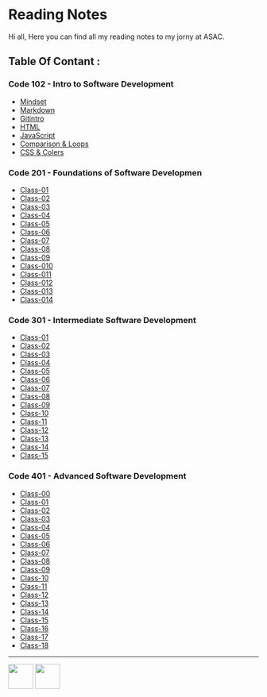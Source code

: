 # Reading Notes 

Hi all,
Here you can find all my reading notes to my jorny at ASAC.
 

## Table Of Contant :

### Code 102 - Intro to Software Development 

* [Mindset](https://reem-alqurm.github.io/ReadingNotes/Mindset)
* [Markdown](https://reem-alqurm.github.io/ReadingNotes/Markdown)
* [Gitintro](https://reem-alqurm.github.io/ReadingNotes/Gitintro)
* [HTML](https://reem-alqurm.github.io/ReadingNotes/html)
* [JavaScript](https://reem-alqurm.github.io/ReadingNotes/Javascript)
* [Comparison & Loops](https://reem-alqurm.github.io/ReadingNotes/Comparison&Loops)
* [CSS & Colers ](https://reem-alqurm.github.io/ReadingNotes/css&colors)

### Code 201 - Foundations of Software Developmen

* [Class-01](https://reem-alqurm.github.io/ReadingNotes/class-01)
* [Class-02](https://reem-alqurm.github.io/ReadingNotes/class-02)
* [Class-03](https://reem-alqurm.github.io/ReadingNotes/class-03)  
* [Class-04](https://reem-alqurm.github.io/ReadingNotes/class-04)
* [Class-05](https://reem-alqurm.github.io/ReadingNotes/class-05)
* [Class-06](https://reem-alqurm.github.io/ReadingNotes/class-06)
* [Class-07](https://reem-alqurm.github.io/ReadingNotes/class-07)
* [Class-08](https://reem-alqurm.github.io/ReadingNotes/class-08)
* [Class-09](https://reem-alqurm.github.io/ReadingNotes/class-09)
* [Class-010](https://reem-alqurm.github.io/ReadingNotes/class-010)
* [Class-011](https://reem-alqurm.github.io/ReadingNotes/class-011)
* [Class-012](https://reem-alqurm.github.io/ReadingNotes/class-012)
* [Class-013](https://reem-alqurm.github.io/ReadingNotes/class-013)
* [Class-014](https://reem-alqurm.github.io/ReadingNotes/class-014)

### Code 301 - Intermediate Software Development
* [Class-01](https://reem-alqurm.github.io/ReadingNotes/class-01-301)
* [Class-02](https://reem-alqurm.github.io/ReadingNotes/class-02-301)
* [Class-03](https://reem-alqurm.github.io/ReadingNotes/class-03-301)
* [Class-04](https://reem-alqurm.github.io/ReadingNotes/class-04-301)
* [Class-05](https://reem-alqurm.github.io/ReadingNotes/class-05-301)
* [Class-06](https://reem-alqurm.github.io/ReadingNotes/class-06-301)
* [Class-07](https://reem-alqurm.github.io/ReadingNotes/class-07-301)
* [Class-08](https://reem-alqurm.github.io/ReadingNotes/class-08-301)
* [Class-09](https://reem-alqurm.github.io/ReadingNotes/class-09-301)
* [Class-10](https://reem-alqurm.github.io/ReadingNotes/class-10-301)
* [Class-11](https://reem-alqurm.github.io/ReadingNotes/class-11-301)
* [Class-12](https://reem-alqurm.github.io/ReadingNotes/class-12-301)
* [Class-13](https://reem-alqurm.github.io/ReadingNotes/class-13-301)
* [Class-14](https://reem-alqurm.github.io/ReadingNotes/class-14-301)
* [Class-15](https://reem-alqurm.github.io/ReadingNotes/class-15-301)

### Code 401 - Advanced Software Development
* [Class-00](https://reem-alqurm.github.io/ReadingNotes/class-00-401)
* [Class-01](https://reem-alqurm.github.io/ReadingNotes/class-01-401)
* [Class-02](https://reem-alqurm.github.io/ReadingNotes/class-02-401)
* [Class-03](https://reem-alqurm.github.io/ReadingNotes/class-03-401)
* [Class-04](https://reem-alqurm.github.io/ReadingNotes/class-04-401)
* [Class-05](https://reem-alqurm.github.io/ReadingNotes/class-05-401)
* [Class-06](https://reem-alqurm.github.io/ReadingNotes/class-06-401)
* [Class-07](https://reem-alqurm.github.io/ReadingNotes/class-07-401)
* [Class-08](https://reem-alqurm.github.io/ReadingNotes/class-08-401)
* [Class-09](https://reem-alqurm.github.io/ReadingNotes/class-09-401)
* [Class-10](https://reem-alqurm.github.io/ReadingNotes/class-10-401)
* [Class-11](https://reem-alqurm.github.io/ReadingNotes/class-11-401)
* [Class-12](https://reem-alqurm.github.io/ReadingNotes/class-12-401)
* [Class-13](https://reem-alqurm.github.io/ReadingNotes/class-13-401)
* [Class-14](https://reem-alqurm.github.io/ReadingNotes/class-14-401)
* [Class-15](https://reem-alqurm.github.io/ReadingNotes/class-15-401)
* [Class-16](https://reem-alqurm.github.io/ReadingNotes/class-16-401)
* [Class-17](https://reem-alqurm.github.io/ReadingNotes/class-17-401)
* [Class-18](https://reem-alqurm.github.io/ReadingNotes/class-18-401)














*****************************************************************
<a href="https://jo.linkedin.com/in/reem-alqurm-a17320142/de">
<img src="https://img.icons8.com/dotty/2x/linkedin.png"  width="50" height="50" /></a>
<a href="https://github.com/reem-alqurm">
<img src="https://sirmurphalot.github.io/css/icons/github.png"  width="50" height="50" /></a>
